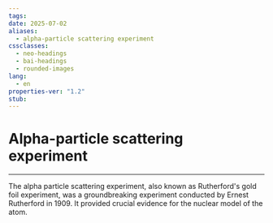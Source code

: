 ```yaml
---
tags: 
date: 2025-07-02
aliases:
  - alpha-particle scattering experiment
cssclasses:
  - neo-headings
  - bai-headings
  - rounded-images
lang:
  - en
properties-ver: "1.2"
stub: 
---
```

# Alpha-particle scattering experiment

***
The alpha particle scattering experiment, also known as Rutherford's gold foil experiment, was a groundbreaking experiment conducted by Ernest Rutherford in 1909. It provided crucial evidence for the nuclear model of the atom.